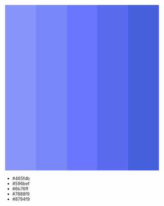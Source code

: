 <div align="center">
  <img src="pallete.svg">
</div>

- #465fdb
- #596bef
- #6b76ff
- #7888f9
- #8794f9
